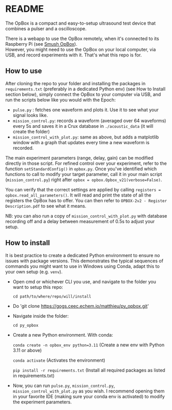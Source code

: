 # README

The OpBox is a compact and easy-to-setup ultrasound test device that combines a pulser and a oscilloscope.

There is a webapp to use the OpBox remotely, when it's connected to its Raspberry Pi (see [Smush OpBox](https://gogs.ceec.echem.io/matthieu/smush_opbox)).  
However, you might need to use the OpBox on your local computer, via USB, and record experiments with it. That's what this repo is for.

## How to use
After cloning the repo to your folder and installing the packages in `requirements.txt` (preferably in a dedicated Python env) (see How to Install section below), simply connect the OpBox to your computer via USB, and run the scripts below like you would with the Epoch:
- `pulse.py` : fetches one waveform and plots it. Use it to see what your signal looks like.
- `mission_control.py`: records a waveform (averaged over 64 waveforms) every 5s and saves it in a Crux database in `./acoustic_data` (it will create the folder)
- `mission_control_with_plot.py`: same as above, but adds a matplotlib window with a graph that updates every time a new waveform is recorded.

The main experiment parameters (range, delay, gain) can be modified directly in those script. For refined control over your experiment, refer to the function `setStandardConfig()` in `opbox.py`. Once you've identified which functions to call to modify your target parameter, call it in your main script (`mission_control.py`) right after `opbox = opbox.Opbox_v21(verbose=False)`.

You can verify that the correct settings are applied by calling `registers = opbox.read_all_parameters()`. It will read and print the state of all the registers the OpBox has to offer. You can then refer to `OPBOX-2v2 - Register Description.pdf` to see what it means.

NB: you can also run a copy of `mission_control_with_plot.py` with database recording off and a delay between measurement of 0.5s to adjust your setup.

## How to install
It is best practice to create a dedicated Python environment to ensure no issues with package versions. This demonstrates the typical sequences of commands you might want to use in Windows using Conda, adapt this to your own setup (e.g. `venv`).
- Open cmd or whichever CLI you use, and navigate to the folder you want to setup this repo:

    `cd path/to/where/repo/will/install`
- Do 'git clone https://gogs.ceec.echem.io/matthieu/py_opbox.git'
- Navigate inside the folder:

    `cd py_opbox`
- Create a new Python environment. With conda: 

    `conda create -n opbox_env python=3.11`    (Create a new env with Python 3.11 or above) 

    `conda activate`    (Activates the environment)

    `pip install -r requirements.txt`   (Install all required packages as listed in requirements.txt)
- Now, you can run `pulse.py`, `mission_control.py`, `mission_control_with_plot.py` as you wish. I recommend opening them in your favorite IDE (making sure your conda env is activated) to modify the experiment parameters.
